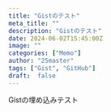 ```yaml
---
title: "Gistのテスト"
meta_title: ""
description: "Gistのテスト"
date: 2024-06-02T15:45:00Z
image: ""
categories: ["Memo"]
author: "25master"
tags: ["Gist", "GitHub"]
draft:  false
---
```


Gistの埋め込みテスト


<script src="https://gist.github.com/chum9625/5199855055ac22dbc897624153c15d10.js"></script>
